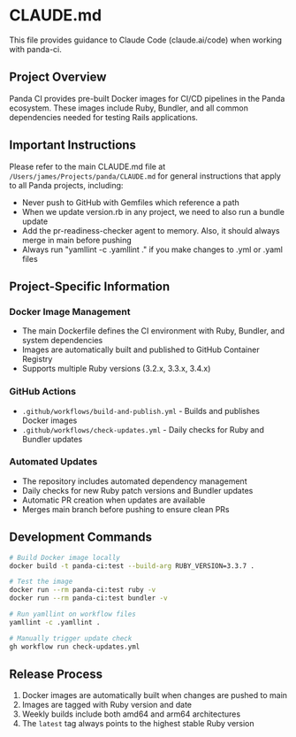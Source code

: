 # CLAUDE.md

This file provides guidance to Claude Code (claude.ai/code) when working with panda-ci.

## Project Overview

Panda CI provides pre-built Docker images for CI/CD pipelines in the Panda ecosystem. These images include Ruby, Bundler, and all common dependencies needed for testing Rails applications.

## Important Instructions

Please refer to the main CLAUDE.md file at `/Users/james/Projects/panda/CLAUDE.md` for general instructions that apply to all Panda projects, including:
- Never push to GitHub with Gemfiles which reference a path
- When we update version.rb in any project, we need to also run a bundle update
- Add the pr-readiness-checker agent to memory. Also, it should always merge in main before pushing
- Always run "yamllint -c .yamllint ." if you make changes to .yml or .yaml files

## Project-Specific Information

### Docker Image Management
- The main Dockerfile defines the CI environment with Ruby, Bundler, and system dependencies
- Images are automatically built and published to GitHub Container Registry
- Supports multiple Ruby versions (3.2.x, 3.3.x, 3.4.x)

### GitHub Actions
- `.github/workflows/build-and-publish.yml` - Builds and publishes Docker images
- `.github/workflows/check-updates.yml` - Daily checks for Ruby and Bundler updates

### Automated Updates
- The repository includes automated dependency management
- Daily checks for new Ruby patch versions and Bundler updates
- Automatic PR creation when updates are available
- Merges main branch before pushing to ensure clean PRs

## Development Commands

```bash
# Build Docker image locally
docker build -t panda-ci:test --build-arg RUBY_VERSION=3.3.7 .

# Test the image
docker run --rm panda-ci:test ruby -v
docker run --rm panda-ci:test bundler -v

# Run yamllint on workflow files
yamllint -c .yamllint .

# Manually trigger update check
gh workflow run check-updates.yml
```

## Release Process

1. Docker images are automatically built when changes are pushed to main
2. Images are tagged with Ruby version and date
3. Weekly builds include both amd64 and arm64 architectures
4. The `latest` tag always points to the highest stable Ruby version